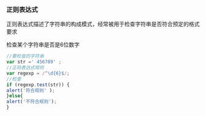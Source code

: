 ###  正则表达式

正则表达式描述了字符串的构成模式，经常被用于检查字符串是否符合预定的格式要求

检查某个字符串是否是6位数字

```js
//要检查的字符串
var str =' 456789' ;
//正则表达式规则
var regexp = /^\d{6}$/;
//检查
if (regexp.test(str)) {
alert('符合规则' );
}else{
alert('不符合规则');
}
```


